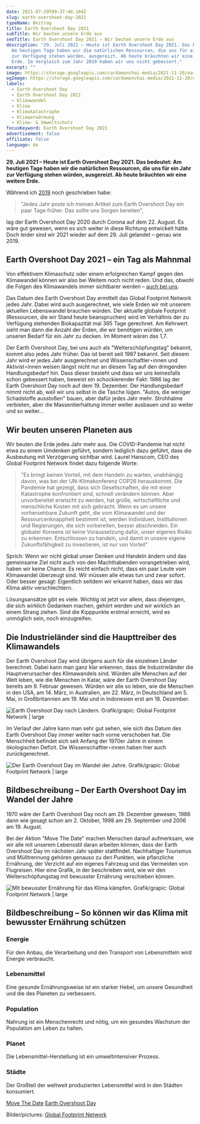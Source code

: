 ```yaml
---
date: 2021-07-29T09:37:40.104Z
slug: earth-overshoot-day-2021
typeName: Beitrag
title: Earth Overshoot Day 2021
subTitle: Wir beuten unsere Erde aus
seoTitle: Earth Overshoot Day 2021 – Wir beuten unsere Erde aus
description: "29. Juli 2021 – Heute ist Earth Overshoot Day 2021. Das bedeutet:
  Am heutigen Tage haben wir die natürlichen Ressourcen, die uns für ein Jahr
  zur Verfügung stehen würden, ausgereizt. Ab heute bräuchten wir eine weitere
  Erde. Im Vergleich zum Jahr 2019 haben wir uns nicht gebessert."
excerpt: ""
image: https://storage.googleapis.com/cardamonchai-media/2021-11-20/earth-overshoot-day-2021-jpg-imagine-282828_706e68_1024_768/640.webp
ogImage: https://storage.googleapis.com/cardamonchai-media/2021-11-20/earth-overshoot-day-2021-fb-jpg-imagine-c8c8c8_78756d_1200_628/640.webp
labels:
  - Earth Overshoot Day
  - Earth Overshoot Day 2021
  - Klimawandel
  - Klima
  - Klimakatastrophe
  - Klimaerwärmung
  - Klima- & Umweltschutz
focusKeyword: Earth Overshoot Day 2021
advertisement: false
affiliate: false
language: de
---
```


**29. Juli 2021 – Heute ist Earth Overshoot Day 2021. Das bedeutet: Am heutigen Tage haben wir die natürlichen Ressourcen, die uns für ein Jahr zur Verfügung stehen würden, ausgereizt. Ab heute bräuchten wir eine weitere Erde.**

Während ich [2019](/2019/07/earth-overshoot-day-2019/) noch geschrieben habe:

> "Jedes Jahr poste ich meinen Artikel zum Earth Overshoot Day ein paar Tage früher. Das sollte uns Sorgen bereiten",

lag der Earth Overshoot Day 2020 durch Corona auf dem 22. August. Es wäre gut gewesen, wenn es sich weiter in diese Richtung entwickelt hätte. Doch leider sind wir 2021 wieder auf dem 29. Juli gelandet – genau wie 2019.

## Earth Overshoot Day 2021 – ein Tag als Mahnmal

Von effektivem Klimaschutz oder einem erfolgreichen Kampf gegen den Klimawandel können wir also bei Weitem noch nicht reden. Und das, obwohl die Folgen des Klimawandels immer sichtbarer werden – [auch bei uns](/2021/07/tiere-als-hochwasser-opfer/).

Das Datum des Earth Overshoot Day ermittelt das Global Footprint Network jedes Jahr. Dabei wird auch  ausgerechnet, wie viele Erden wir mit unserem aktuellen Lebenswandel brauchen würden. Der aktuelle globale Footprint (Ressourcen, die wir Stand heute beanspruchen) wird im Verhältnis der zu Verfügung stehenden Biokapazität mal 365 Tage gerechnet. Am Kehrwert sieht man dann die Anzahl der Erden, die wir benötigen würden, um unseren Bedarf für ein Jahr  zu decken. Im Moment wären das 1,7.

Der Earth Overshoot Day, bei uns auch als "Welterschöpfungstag" bekannt, kommt also jedes Jahr früher. Das ist bereit seit 1987 bekannt. Seit diesem Jahr wird er jedes Jahr ausgerechnet und Wissenschaftler⋆innen und Aktivist⋆innen weisen längst nicht nur an diesem Tag auf den dringenden Handlungsbedarf hin. Dass dieser besteht und dass wir uns keinesfalls schon gebessert haben, beweist ein schockierender Fakt: 1986 lag der Earth Overshoot Day noch auf dem 19. Dezember. Der Handlungsbedarf nimmt nicht ab, weil wir uns selbst in die Tasche lügen. "Autos, die weniger Schadstoffe ausstoßen" bauen, aber dafür jedes Jahr mehr. Strohhalme verbieten, aber die Massentierhaltung immer weiter ausbauen und so weiter und so weiter...

## Wir beuten unseren Planeten aus

Wir beuten die Erde jedes Jahr mehr aus. Die COVID-Pandemie hat nicht etwa zu einem Umdenken geführt, sondern lediglich dazu geführt, dass die Ausbeutung mit Verzögerung sichtbar wird. Laurel Hanscom, CEO des Global Footprint Network findet dazu folgende Worte:

> "Es bringt keinen Vorteil, mit dem Handeln zu warten, unabhängig davon, was bei der UN-Klimakonferenz COP26 herauskommt. Die Pandemie hat gezeigt, dass sich Gesellschaften, die mit einer Katastrophe konfrontiert sind, schnell verändern können. Aber unvorbereitet erwischt zu werden, hat große, wirtschaftliche und menschliche Kosten mit sich gebracht. Wenn es um unsere vorhersehbare Zukunft geht, die vom Klimawandel und der Ressourcenknappheit bestimmt ist, werden Individuen, Institutionen und Regierungen, die sich vorbereiten, besser abschneiden. Ein globaler Konsens ist keine Voraussetzung dafür, unser eigenes Risiko zu erkennen. Entschlossen zu handeln, und damit in unsere eigene Zukunftsfähigkeit zu investieren, ist nur von Vorteil"

Sprich: Wenn wir nicht global unser Denken und Handeln ändern und das gemeinsame Ziel nicht auch von den Machthabenden vorangetrieben wird, haben wir keine Chance. Es reicht einfach nicht, dass ein paar Leute vom Klimawandel überzeugt sind. Wir müssen alle etwas tun und zwar sofort. Oder besser gesagt: Eigentlich seitdem wir erkannt haben, dass wir das Klima aktiv verschlechtern.

Lösungsansätze gibt es viele. Wichtig ist jetzt vor allem, dass diejenigen, die sich wirklich Gedanken machen, gehört werden und wir wirklich an einem Strang ziehen. Sind die Kipppunkte erstmal erreicht, wird es unmöglich sein, noch einzugreifen.

## Die Industrieländer sind die Haupttreiber des Klimawandels

Der Earth Overshoot Day wird übrigens auch für die einzelnen Länder berechnet. Dabei kann man ganz klar erkennen, dass die Industrieländer die Hauptverursacher des Klimawandels sind. Würden alle Menschen auf der Welt leben, wie die Menschen in Katar, wäre der Earth Overshoot Day bereits am 9. Februar gewesen. Würden wir alle so leben, wie die Menschen in den USA,  am 14. März, in Australien, am 22. März, in Deutschland am 5. Mai,  in Großbritannien am 19. Mai und in Indonesien erst am 18. Dezember.

![Earth Overshoot Day nach Ländern. Grafik/grapic: Global Footprint Network | large](https://storage.googleapis.com/cardamonchai-media/2021-11-20/country-overshoot-days-2021-jpeg-imagine-f8f8f8_dde5e9_1000_809/640.webp "Earth Overshoot Day nach Ländern. Grafik/grapic: Global Footprint Network")

Im Verlauf der Jahre kann man sehr gut sehen, wie sich das Datum des Earth Overshoot Day immer weiter nach vorne verschoben hat. Die Menschheit befindet sich seit Anfang der 1970er Jahre  in einem ökologischen Defizit. Die Wissenschaftler⋆innen haben hier auch zurückgerechnet.

![Der Earth Overshoot Day im Wandel der Jahre. Grafik/grapic: Global Footprint Network | large](https://storage.googleapis.com/cardamonchai-media/2021-11-20/2021-past-eod-en-sm-jpeg-imagine-f8f8f8_b5b19c_800_580/640.webp "Der Earth Overshoot Day im Wandel der Jahre. Grafik/grapic: Global Footprint Network")

## Bildbeschreibung – Der Earth Overshoot Day im Wandel der Jahre

1970 wäre der Earth Overshoot Day noch am 29. Dezember gewesen, 1986 dann wie gesagt schon am 2. Oktober, 1998 am 29. September und 2006 am 19. August.

Bei der Aktion "Move The Date" machen Menschen darauf aufmerksam, wie wir alle mit unserem Lebensstil daran arbeiten können, dass der Earth Overshoot Day im nächsten Jahr später stattfindet. Nachhaltiger Tourismus und Mülltrennung gehören genauso zu den Punkten, wie pflanzliche Ernährung, der Verzicht auf ein eigenes Fahrzeug und das Vermeiden von Flugreisen. Hier eine Grafik, in der beschrieben wird, wie wir den Welterschöpfungstag mit bewusster Ernährung verschieben können. 

![Mit bewusster Ernährung für das Klima kämpfen. Grafik/grapic: Global Footprint Network | large](https://storage.googleapis.com/cardamonchai-media/2021-11-20/eod-2020-hand-final-2021-1000-jpeg-imagine-f8f8f8_dfe6e7_1000_1126/640.webp "Mit bewusster Ernährung für das Klima kämpfen. Grafik/grapic: Global Footprint Network")

## Bildbeschreibung – So können wir das Klima mit bewusster Ernährung schützen

### Energie

Für den Anbau, die Verarbeitung und den Transport von Lebensmitteln wird Energie verbraucht.

### Lebensmittel

Eine gesunde Ernährungsweise ist ein starker Hebel, um  unsere Gesundheit und die des Planeten zu verbessern.

### Population

Nahrung ist ein Menschenrecht und nötig, um ein gesundes Wachstum der Population am Leben zu halten.

### Planet

Die Lebensmittel-Herstellung ist ein umweltintensiver Prozess.

### Städte

Der Großteil der weltweit produzierten Lebensmittel wird in den Städten konsumiert.

[Move The Date](https://www.overshootday.org/steps-to-movethedate/)
[Earth Overshoot Day](https://www.overshootday.org/)

Bilder/pictures: [Global Footprint Network](https://www.overshootday.org/)